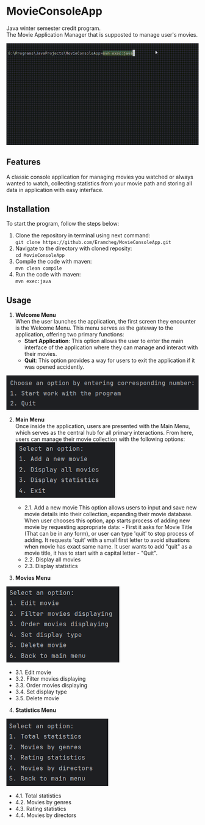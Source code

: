 # MovieConsoleApp
Java winter semester credit program.<br>
The Movie Application Manager that is supposted to manage user's movies. 

![Alt Text](Images/MovieApp_Main.gif)

## Features
A classic console application for managing movies you watched or always wanted to watch, collecting statistics from your movie path and storing all data in application with easy interface.

## Installation
To start the program, follow the steps below:

 1. Clone the repository in terminal using next command:<br>
    ```git clone https://github.com/Eramcheg/MovieConsoleApp.git```
 2. Navigate to the directory with cloned reposity:<br>
    ```cd MovieConsoleApp```
 3. Compile the code with maven:<br>
    ```mvn clean compile```
 4. Run the code with maven:<br>
    ```mvn exec:java```

## Usage

1. **Welcome Menu**<br>
   When the user launches the application, the first screen they encounter is the Welcome Menu. This menu serves as the gateway to the application, offering two primary functions:
   - **Start Application**: This option allows the user to enter the main interface of the application where they can manage and interact with their movies.
   - **Quit**: This option provides a way for users to exit the application if it was opened accidently.
     
 ![Alt Text](Images/Welcome_menu.png)

2. **Main Menu**<br>
 Once inside the application, users are presented with the Main Menu, which serves as the central hub for all primary interactions. From here, users can manage their movie collection with the following options:
 ![Alt Text](Images/Main_menu.png)
   - 2.1. Add a new movie
          This option allows users to input and save new movie details into their collection, expanding their movie database.
          When user chooses this option, app starts process of adding new movie by requesting appropriate data:
          - First it asks for Movie Title (That can be in any form), or user can type 'quit' to stop process of adding. It requests 'quit' with a small first letter to avoid situations when movie has exact same 
          name. It user wants to add "quit" as a movie title, it has to start with a capital letter - "Quit". 
   - 2.2. Display all movies
   - 2.3. Display statistics

3. **Movies Menu**
   
 ![Alt Text](Images/Movies_menu.png)
  - 3.1. Edit movie
  - 3.2. Filter movies displaying
  - 3.3. Order movies displaying
  - 3.4. Set display type
  - 3.5. Delete movie
   
4. **Statistics Menu**<br>

 ![Alt Text](Images/Statistics_menu.png)
  - 4.1. Total statistics
  - 4.2. Movies by genres
  - 4.3. Rating statistics
  - 4.4. Movies by directors
   
